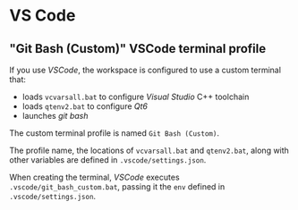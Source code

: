 # VS Code

## "Git Bash (Custom)" VSCode terminal profile

If you use *VSCode*, the workspace is configured to use a custom terminal that:

* loads `vcvarsall.bat` to configure *Visual Studio* C++ toolchain
* loads `qtenv2.bat` to configure *Qt6*
* launches *git bash*

The custom terminal profile is named `Git Bash (Custom)`.

The profile name, the locations of `vcvarsall.bat` and `qtenv2.bat`, along with
other variables are defined in `.vscode/settings.json`.

When creating the terminal, *VSCode* executes `.vscode/git_bash_custom.bat`,
passing it the `env` defined in `.vscode/settings.json`.
